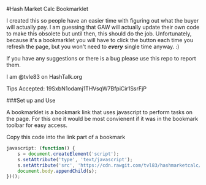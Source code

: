 #Hash Market Calc Bookmarklet

I created this so people have an easier time with figuring out what the buyer will actually pay. I am guessing that GAW will actually update their own code to make this obsolete but until then, this should do the job. Unfortunately, because it's a bookmarklet you will have to click the button each time you refresh the page, but you won't need to __*every*__ single time anyway. :) 
 
If you have any suggestions or there is a bug please use this repo to report them.

I am @tvle83 on HashTalk.org

Tips Accepted: 19SxbN1odamj1THVsqW7BfpiCir1SsrFjP

###Set up and Use

A bookmarklet is a bookmark link that uses javascript to perform tasks on the page. For this one it would be most convienent if it was in the bookmark toolbar for easy access.

Copy this code into the link part of a bookmark
```js
javascript: (function() {
    s = document.createElement('script');
    s.setAttribute('type', 'text/javascript');
    s.setAttribute('src', 'https://cdn.rawgit.com/tvl83/hashmarketcalc/hashmarketcalc.js');
    document.body.appendChild(s);
})();
```